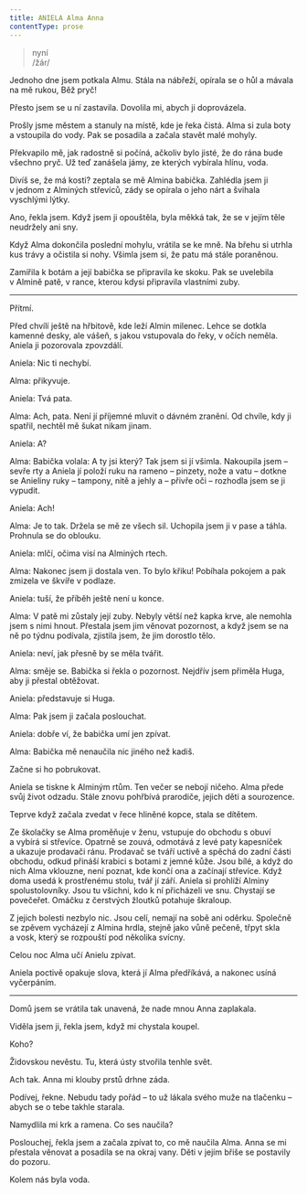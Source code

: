 ```yaml
---
title: ANIELA Alma Anna
contentType: prose
---
```


<section>

> nyní  
> /žár/

Jednoho dne jsem potkala Almu. Stála na nábřeží, opírala se o hůl a mávala na mě rukou, Běž pryč!

Přesto jsem se u ní zastavila. Dovolila mi, abych ji doprovázela.

Prošly jsme městem a stanuly na místě, kde je řeka čistá. Alma si zula boty a vstoupila do vody. Pak se posadila a začala stavět malé mohyly.

Překvapilo mě, jak radostně si počíná, ačkoliv bylo jisté, že do rána bude všechno pryč. Už teď zanášela jámy, ze kterých vybírala hlínu, voda.

</section>

<section>

Divíš se, že má kosti? zeptala se mě Almina babička. Zahlédla jsem ji v jednom z Alminých střevíců, zády se opírala o jeho nárt a švihala vyschlými lýtky.

Ano, řekla jsem. Když jsem ji opouštěla, byla měkká tak, že se v jejím těle neudržely ani sny.

</section>

<section>

Když Alma dokončila poslední mohylu, vrátila se ke mně. Na břehu si utrhla kus trávy a očistila si nohy. Všimla jsem si, že patu má stále poraněnou.

Zamířila k botám a její babička se připravila ke skoku. Pak se uvelebila v Almině patě, v rance, kterou kdysi připravila vlastními zuby.

* * *

Přítmí.

</section>

<section>

Před chvílí ještě na hřbitově, kde leží Almin milenec. Lehce se dotkla kamenné desky, ale vášeň, s jakou vstupovala do řeky, v očích neměla. Aniela ji pozorovala zpovzdálí.

</section>

<section>

Aniela: Nic ti nechybí.

Alma: přikyvuje.

Aniela: Tvá pata.

Alma: Ach, pata. Není jí příjemné mluvit o dávném zranění. Od chvíle, kdy ji spatřil, nechtěl mě šukat nikam jinam.

Aniela: A?

Alma: Babička volala: A ty jsi který? Tak jsem si jí všimla. Na­koupila jsem – sevře rty a Aniela jí položí ruku na rameno – pinzety, nože a vatu – dotkne se Anieliny ruky – tampony, nitě a jehly a – přivře oči – rozhodla jsem se ji vypudit.

Aniela: Ach!

Alma: Je to tak. Držela se mě ze všech sil. Uchopila jsem ji v pase a táhla. Prohnula se do oblouku.

Aniela: mlčí, očima visí na Alminých rtech.

Alma: Nakonec jsem ji dostala ven. To bylo křiku! Pobíhala pokojem a pak zmizela ve škvíře v podlaze.

Aniela: tuší, že příběh ještě není u konce.

Alma: V patě mi zůstaly její zuby. Nebyly větší než kapka krve, ale nemohla jsem s nimi hnout. Přestala jsem jim věnovat pozornost, a když jsem se na ně po týdnu podívala, zjistila jsem, že jim dorostlo tělo.

Aniela: neví, jak přesně by se měla tvářit.

Alma: směje se. Babička si řekla o pozornost. Nejdřív jsem přiměla Huga, aby ji přestal obtěžovat.

Aniela: představuje si Huga.

Alma: Pak jsem ji začala poslouchat.

Aniela: dobře ví, že babička umí jen zpívat.

Alma: Babička mě nenaučila nic jiného než kadiš.

Začne si ho pobrukovat.

Aniela se tiskne k Alminým rtům. Ten večer se nebojí ničeho. Alma přede svůj život odzadu. Stále znovu pohřbívá prarodiče, jejich děti a sourozence.

Teprve když začala zvedat v řece hliněné kopce, stala se dítětem.

</section>

<section>

Ze školačky se Alma proměňuje v ženu, vstupuje do obchodu s obuví a vybírá si střevíce. Opatrně se zouvá, odmotává z levé paty kapesníček a ukazuje prodavači ránu. Prodavač se tváří uctivě a spěchá do zadní části obchodu, odkud přináší krabici s botami z jemné kůže. Jsou bílé, a když do nich Alma vklouzne, není poznat, kde končí ona a začínají střevíce. Když doma usedá k prostřenému stolu, tvář jí září. Aniela si prohlíží Alminy spolustolovníky. Jsou tu všichni, kdo k ní přicházeli ve snu. Chystají se povečeřet. Omáčku z čerstvých žloutků potahuje škraloup.

Z jejich bolesti nezbylo nic. Jsou celí, nemají na sobě ani oděrku. Společně se zpěvem vycházejí z Almina hrdla, stejně jako vůně pečeně, třpyt skla a vosk, který se rozpouští pod několika svícny.

Celou noc Alma učí Anielu zpívat.

Aniela poctivě opakuje slova, která jí Alma předříkává, a nakonec usíná vyčerpáním.

* * *

Domů jsem se vrátila tak unavená, že nade mnou Anna zaplakala.

Viděla jsem ji, řekla jsem, když mi chystala koupel.

Koho?

Židovskou nevěstu. Tu, která ústy stvořila tenhle svět.

Ach tak. Anna mi klouby prstů drhne záda.

Podívej, řekne. Nebudu tady pořád – to už lákala svého muže na tlačenku – abych se o tebe takhle starala.

Namydlila mi krk a ramena. Co ses naučila?

Poslouchej, řekla jsem a začala zpívat to, co mě naučila Alma. Anna se mi přestala věnovat a posadila se na okraj vany. Děti v jejím břiše se postavily do pozoru.

Kolem nás byla voda.

</section>
